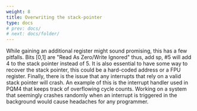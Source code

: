 ```yaml
---
weight: 8
title: Overwriting the stack-pointer
type: docs
# prev: docs/
# next: docs/folder/
---
```

<style>
  .side-by-side {
    display: flex;
    gap: 10px;
    padding-top: 20px;
    padding-bottom: 20px;
  }
  .box {
    flex: 1;
    border: none;
    box-sizing: border-box;
  }
  @media (max-width: 400px) {
            .side-by-side {
                flex-direction: column;
            }
        }
</style>

While gaining an additional register might sound promising, this has a few
pitfalls. Bits \[0,1\] are "Read As Zero/Write Ignored" thus, add sp, #5 will add
4 to the stack pointer instead of 5. It is also essential to have some way to
recover the stack pointer, this could be a hard-coded address or a FPU register.
Finally, there is the issue that any interrupts that rely on a valid stack pointer
will crash. An example of this is the interrupt handler used in PQM4 that
keeps track of overflowing cycle counts. Working on a system that seemingly
crashes randomly when an interrupt is triggered in the background would cause
headaches for any programmer.